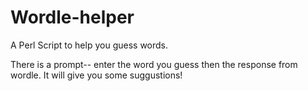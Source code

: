 # Wordle-helper
A Perl Script to help you guess words.


There is a prompt-- enter the word you guess then the response from wordle.  It will give you some suggustions!

